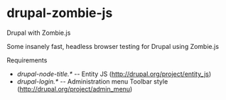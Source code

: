 drupal-zombie-js
================

Drupal with Zombie.js

Some insanely fast, headless browser testing for Drupal using Zombie.js

Requirements
- *drupal-node-title.&#42;* -- Entity JS (http://drupal.org/project/entity_js)
- *drupal-login.&#42;* -- Administration menu Toolbar style (http://drupal.org/project/admin_menu)
